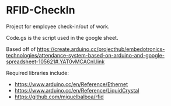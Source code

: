 # RFID-CheckIn
Project for employee check-in/out of work.

Code.gs is the script used in the google sheet.

Based off of https://create.arduino.cc/projecthub/embedotronics-technologies/attendance-system-based-on-arduino-and-google-spreadsheet-105621#.YAT0vMCACnI.link

Required libraries include:
- https://www.arduino.cc/en/Reference/Ethernet
- https://www.arduino.cc/en/Reference/LiquidCrystal
- https://github.com/miguelbalboa/rfid
